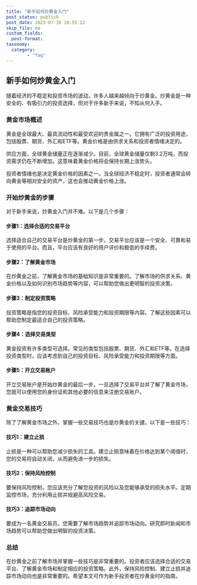 ```yaml
---
title: "新手如何炒黄金入门"
post_status: publish
post_date: 2023-07-30 10:55:12
skip_file: no
custom_fields: 
  post-format: 
taxonomy:
  category:
        - "faq"
---
```


## 新手如何炒黄金入门

随着经济的不稳定和投资市场的波动，许多人越来越倾向于炒黄金。炒黄金是一种安全的、有吸引力的投资选择，但对于许多新手来说，不知从何入手。

### 黄金市场概述

黄金是全球最大、最具流动性和最受欢迎的贵金属之一。它拥有广泛的投资用途，包括股票、期货、外汇和ETF等。黄金价格是由供求关系和投资者情绪决定的。

供应方面，全球黄金储量正在逐渐减少。目前，全球黄金储量仅剩3.2万吨，而投资需求仍在不断增加。这意味着黄金价格将会保持长期上涨势头。

投资者情绪也是决定黄金价格的因素之一。当全球经济不稳定时，投资者通常会转向黄金等相对安全的资产，这也会推动黄金价格上涨。

### 开始炒黄金的步骤

对于新手来说，炒黄金入门并不难。以下是几个步骤：

#### 步骤1：选择合适的交易平台

选择适合自己的交易平台是炒黄金的第一步。交易平台应该是一个安全、可靠和易于使用的平台。而且，平台应该有良好的用户评价和极低的手续费。

#### 步骤2：了解黄金市场

在炒黄金之前，了解黄金市场的基础知识是非常重要的。了解市场的供求关系、黄金价格以及如何识别市场趋势等内容，可以帮助您做出更明智的投资决策。

#### 步骤3：制定投资策略

投资策略是指您的投资目标、风险承受能力和投资期限等内容。了解这些因素可以帮助您制定最适合自己的投资策略。

#### 步骤4：选择交易类型

黄金投资有许多类型可选择。常见的类型包括股票、期货、外汇和ETF等。在选择投资类型时，应该考虑到自己的投资目标、风险承受能力和投资期限等方面。

#### 步骤5：开立交易账户

开立交易账户是开始炒黄金的最后一步。一旦选择了交易平台并了解了黄金市场，您就可以使用您的身份证和其他必要的信息来注册交易账户。

### 黄金交易技巧

除了了解黄金市场之外，掌握一些交易技巧也是炒黄金的关键。以下是一些技巧：

#### 技巧1：建立止损

止损是一种可以帮助您减少损失的工具。建立止损意味着在价格达到某个阈值时，您的交易将自动关闭，从而避免进一步的损失。

#### 技巧2：保持风险控制

要保持风险控制，您应该充分了解您投资的风险以及您能够承受的损失水平。定期监控市场，充分利用止损并规避高风险交易。

#### 技巧3：追踪市场动向

要成为一名黄金交易员，您需要了解市场趋势并追踪市场动向。研究即时新闻和市场趋势可以帮助您做出明智的投资决策。

### 总结

在炒黄金之前了解市场并掌握一些技巧是非常重要的。投资者应该选择合适的交易平台、了解黄金市场和制定相应的投资策略。此外，保持风险控制、建立止损并追踪市场动向也是非常重要的。希望本文可作为新手投资者在炒黄金时的指南。
